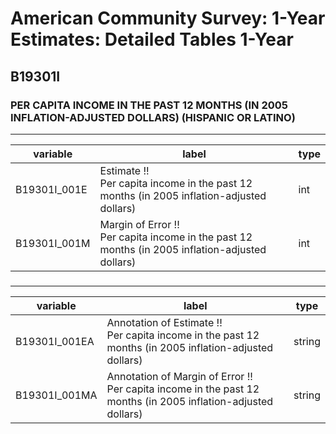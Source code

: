 # American Community Survey: 1-Year Estimates: Detailed Tables 1-Year

## B19301I

### PER CAPITA INCOME IN THE PAST 12 MONTHS (IN 2005 INFLATION-ADJUSTED DOLLARS) (HISPANIC OR LATINO)

___

| variable | label | type |
| ----- | ----- | ----- |
| B19301I_001E | Estimate !!<br>Per capita income in the past 12 months (in 2005 inflation-adjusted dollars) | int |
| B19301I_001M | Margin of Error !!<br>Per capita income in the past 12 months (in 2005 inflation-adjusted dollars) | int |
### 

___

| variable | label | type |
| ----- | ----- | ----- |
| B19301I_001EA | Annotation of Estimate !!<br>Per capita income in the past 12 months (in 2005 inflation-adjusted dollars) | string |
| B19301I_001MA | Annotation of Margin of Error !!<br>Per capita income in the past 12 months (in 2005 inflation-adjusted dollars) | string |

